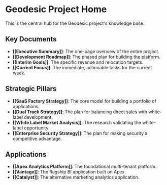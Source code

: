 # Geodesic Project Home

This is the central hub for the Geodesic project's knowledge base.

## Key Documents

- **[[Executive Summary]]**: The one-page overview of the entire project.
- **[[Development Roadmap]]**: The phased plan for building the platform.
- **[[Interim Goals]]**: The specific revenue and relocation targets.
- **[[Current Focus]]**: The immediate, actionable tasks for the current week.

## Strategic Pillars

- **[[SaaS Factory Strategy]]**: The core model for building a portfolio of applications.
- **[[Dual Track Strategy]]**: The plan for balancing direct sales with white-label development.
- **[[White Label Market Analysis]]**: The research validating the white-label opportunity.
- **[[Enterprise Security Strategy]]**: The plan for making security a competitive advantage.

## Applications

- **[[Apex Analytics Platform]]**: The foundational multi-tenant platform.
- **[[Vantage]]**: The flagship BI application built on Apex.
- **[[Catalyst]]**: The alternative marketing analytics application.
